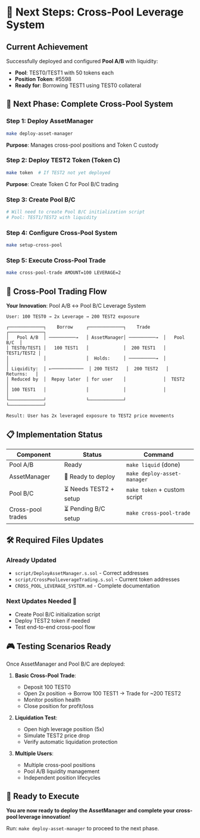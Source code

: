 # 🚀 Next Steps: Cross-Pool Leverage System

##  Current Achievement
Successfully deployed and configured **Pool A/B** with liquidity:
- **Pool**: TEST0/TEST1 with 50 tokens each
- **Position Token**: #5598
- **Ready for**: Borrowing TEST1 using TEST0 collateral

## 🎯 Next Phase: Complete Cross-Pool System

### Step 1: Deploy AssetManager
```bash
make deploy-asset-manager
```
**Purpose**: Manages cross-pool positions and Token C custody

### Step 2: Deploy TEST2 Token (Token C)
```bash
make token  # If TEST2 not yet deployed
```
**Purpose**: Create Token C for Pool B/C trading

### Step 3: Create Pool B/C
```bash
# Will need to create Pool B/C initialization script
# Pool: TEST1/TEST2 with liquidity
```

### Step 4: Configure Cross-Pool System
```bash
make setup-cross-pool
```

### Step 5: Execute Cross-Pool Trade
```bash
make cross-pool-trade AMOUNT=100 LEVERAGE=2
```

## 🔄 Cross-Pool Trading Flow

**Your Innovation**: Pool A/B ↔ Pool B/C Leverage System

```
User: 100 TEST0 → 2x Leverage → 200 TEST2 exposure

┌─────────────┐    Borrow     ┌─────────────┐    Trade     ┌─────────────┐
│   Pool A/B  │ ──────────→   │ AssetManager│ ──────────→  │   Pool B/C  │
│ TEST0/TEST1 │   100 TEST1   │             │  200 TEST1   │ TEST1/TEST2 │
│             │               │  Holds:     │ ──────────→  │             │
│ Liquidity:  │ ←────────────  │ 200 TEST2   │  200 TEST2   │  Returns:   │
│ Reduced by  │  Repay later  │ for user    │              │  TEST2      │
│ 100 TEST1   │               │             │              │             │
└─────────────┘               └─────────────┘              └─────────────┘

Result: User has 2x leveraged exposure to TEST2 price movements
```

## 📋 Implementation Status

| Component | Status | Command |
|-----------|--------|---------|
| Pool A/B |  Ready | `make liquid` (done) |
| AssetManager | 🚧 Ready to deploy | `make deploy-asset-manager` |
| Pool B/C | ⏳ Needs TEST2 + setup | `make token` + custom script |
| Cross-pool trades | ⏳ Pending B/C setup | `make cross-pool-trade` |

## 🛠️ Required Files Updates

### Already Updated 
- `script/DeployAssetManager.s.sol` - Correct addresses
- `script/CrossPoolLeverageTrading.s.sol` - Current token addresses
- `CROSS_POOL_LEVERAGE_SYSTEM.md` - Complete documentation

### Next Updates Needed 🚧
- Create Pool B/C initialization script
- Deploy TEST2 token if needed
- Test end-to-end cross-pool flow

## 🎮 Testing Scenarios Ready

Once AssetManager and Pool B/C are deployed:

1. **Basic Cross-Pool Trade**:
   - Deposit 100 TEST0
   - Open 2x position → Borrow 100 TEST1 → Trade for ~200 TEST2
   - Monitor position health
   - Close position for profit/loss

2. **Liquidation Test**:
   - Open high leverage position (5x)
   - Simulate TEST2 price drop
   - Verify automatic liquidation protection

3. **Multiple Users**:
   - Multiple cross-pool positions
   - Pool A/B liquidity management
   - Independent position lifecycles

## 🏁 Ready to Execute

**You are now ready to deploy the AssetManager and complete your cross-pool leverage innovation!**

Run: `make deploy-asset-manager` to proceed to the next phase.